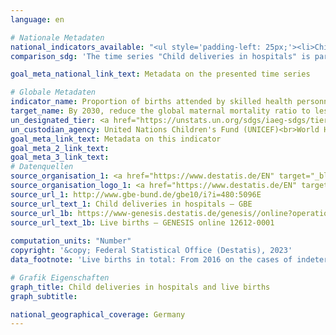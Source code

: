 ```yaml
---
language: en    

# Nationale Metadaten    
national_indicators_available: "<ul style='padding-left: 25px;'><li>Child deliveries in hospitals</li> <li> Live births in total</li></ul>"    
comparison_sdg: 'The time series "Child deliveries in hospitals" is partly compliant with the global metadata. The time series "Live births in total" provides additional information.'    

goal_meta_national_link_text: Metadata on the presented time series    

# Globale Metadaten    
indicator_name: Proportion of births attended by skilled health personnel    
target_name: By 2030, reduce the global maternal mortality ratio to less than 70 per 100,000 live births    
un_designated_tier: <a href="https://unstats.un.org/sdgs/iaeg-sdgs/tier-classification/" title="Click here for more information on the UN tier classification."  target="_blank">Tier I</a>    
un_custodian_agency: United Nations Children's Fund (UNICEF)<br>World Health Organization (WHO)    
goal_meta_link_text: Metadata on this indicator    
goal_meta_2_link_text:     
goal_meta_3_link_text:         
# Datenquellen
source_organisation_1: <a href="https://www.destatis.de/EN" target="_blank"> Federal Statistical Office (Destatis) </a>
source_organisation_logo_1: <a href="https://www.destatis.de/EN" target="_blank"><img src="https://g205sdgs.github.io/sdg-indicators/public/OrgImgEn/destatis.png" alt="Logo destatis" style="height:60px; width:148px"/></a>
source_url_1: http://www.gbe-bund.de/gbe10/i?i=480:5096E
source_url_text_1: Child deliveries in hospitals – GBE
source_url_1b: https://www-genesis.destatis.de/genesis//online?operation=table&code=12612-0001&bypass=true&language=en
source_url_text_1b: Live births – GENESIS online 12612-0001
    
computation_units: "Number"    
copyright: '&copy; Federal Statistical Office (Destatis), 2023'    
data_footnote: 'Live births in total: From 2016 on the cases of indeterminate sex are included.'    

# Grafik Eigenschaften    
graph_title: Child deliveries in hospitals and live births
graph_subtitle:     

national_geographical_coverage: Germany    
---
```


<span></span>